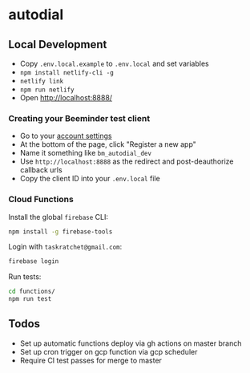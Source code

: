# autodial

## Local Development

- Copy `.env.local.example` to `.env.local` and set variables
- `npm install netlify-cli -g`
- `netlify link`
- `npm run netlify`
- Open <http://localhost:8888/>

### Creating your Beeminder test client

- Go to your [account settings](https://www.beeminder.com/settings/account)
- At the bottom of the page, click "Register a new app"
- Name it something like `bm_autodial_dev`
- Use `http://localhost:8888` as the redirect and post-deauthorize callback urls
- Copy the client ID into your `.env.local` file

### Cloud Functions

Install the global `firebase` CLI:

```bash
npm install -g firebase-tools
```

Login with `taskratchet@gmail.com`:

```bash
firebase login
```

Run tests:

```bash
cd functions/
npm run test
```

## Todos

- Set up automatic functions deploy via gh actions on master branch
- Set up cron trigger on gcp function via gcp scheduler
- Require CI test passes for merge to master
